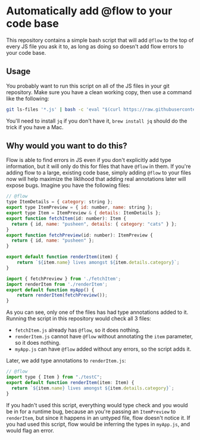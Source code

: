 # Automatically add @flow to your code base

This repository contains a simple bash script that will add `@flow` to the top of every JS file you ask it to, as long as doing so doesn't add flow errors to your code base.

## Usage

You probably want to run this script on all of the JS files in your git repository. Make sure you have a clean working copy, then use a command like the following:

```bash
git ls-files '*.js' | bash -c 'eval "$(curl https://raw.githubusercontent.com/CGamesPlay/add-flow-to-files/master/add_flow_to_files.sh)"'
```

You'll need to install `jq` if you don't have it, `brew install jq` should do the trick if you have a Mac.

## Why would you want to do this?

Flow is able to find errors in JS even if you don't explicitly add type information, but it will only do this for files that have `@flow` in them. If you're adding flow to a large, existing code base, simply adding `@flow` to your files now will help maximize the liklihood that adding real annotations later will expose bugs. Imagine you have the following files:

```js
// @flow
type ItemDetails = { category: string };
export type ItemPreview = { id: number, name: string };
export type Item = ItemPreview & { details: ItemDetails };
export function fetchItem(id: number): Item {
  return { id, name: "pusheen", details: { category: "cats" } };
}
export function fetchPreview(id: number): ItemPreview {
  return { id, name: "pusheen" };
}
```

```js
export default function renderItem(item) {
    return `${item.name} lives amongst ${item.details.category}`;
}
```

```js
import { fetchPreview } from './fetchItem';
import renderItem from './renderItem';
export default function myApp() {
    return renderItem(fetchPreview());
}
```

As you can see, only one of the files has had type annotations added to it. Running the script in this repository would check all 3 files:

- `fetchItem.js` already has `@flow`, so it does nothing.
- `renderItem.js` cannot have `@flow` without annotating the `item` parameter, so it does nothing.
- `myApp.js` can have `@flow` added without any errors, so the script adds it.

Later, we add type annotations to `renderItem.js`:

```js
// @flow
import type { Item } from "./testC";
export default function renderItem(item: Item) {
  return `${item.name} lives amongst ${item.details.category}`;
}
```

If you hadn't used this script, everything would type check and you would be in for a runtime bug, because an you're passing an `ItemPreview` to `renderItem`, but since it happens in an untyped file, flow doesn't notice it. If you had used this script, flow would be inferring the types in `myApp.js`, and would flag an error.
